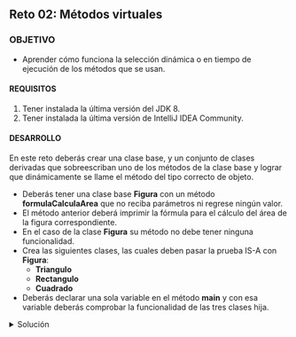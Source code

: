 ## Reto 02: Métodos virtuales

### OBJETIVO 

- Aprender cómo funciona la selección dinámica o en tiempo de ejecución de los métodos que se usan.

#### REQUISITOS 

1. Tener instalada la última versión del JDK 8.
2. Tener instalada la última versión de IntelliJ IDEA Community.


#### DESARROLLO

En este reto deberás crear una clase base, y un conjunto de clases derivadas que sobreescriban uno de los métodos de la clase base y lograr que dinámicamente se llame el método del tipo correcto de objeto.

- Deberás tener una clase base **Figura** con un método **formulaCalculaArea** que no reciba parámetros ni regrese ningún valor. 
- El método anterior deberá imprimir la fórmula para el cálculo del área de la figura correspondiente.
- En el caso de la clase **Figura** su método no debe tener ninguna funcionalidad.
- Crea las siguientes clases, las cuales deben pasar la prueba IS-A con **Figura**:
	- **Triangulo**
	- **Rectangulo**
	- **Cuadrado**
- Deberás declarar una sola variable en el método **main** y con esa variable deberás comprobar la funcionalidad de las tres clases hija.

<details>
	<summary>Solución</summary>
	
1. En el IDE IntelliJ IDEA, crea un nuevo proyecto llamado **MetodosVirtuales**.

2. Dentro del proyecto crea un nuevo paquete llamado **org.bedu.java.jse.basico.sesion6.reto2**.

3. Dentro del paquete anterior crea una nueva clase llamada **MetodosVirtuales** y dentro de esta un método **main**.

4. Crea una clase llamada **Figura**. Esta clase puede se concreta, pero para tener un mejor diseño la haremos abstracta, esto evitará crear instancias de una clase que no tiene ninguna funcionalidad:

```java
public abstract class Figura {

}
```

5. Dentro de esta clase, declara un método llamado **formulaCalculaArea**, el cual también será abstracto. De esta forma las clases que extiendan de **Figura** se verán obligadas a sobrescirbir este método:

```java
	public abstract void formulaCalculaArea();
```

6. Crea una clase **Triangulo** que extienda de **Figura**. Esta clase deberá implementar **formulaCalculaArea**, mostrando la fórmula para calcular el área del triángulo:
```java
	class Triangulo extends Figura{
		@Override
		public void formulaCalculaArea() {
			System.out.println("");
		}
    }
```

7. Crea una clase **Rectangulo**, que también extienda de **Figura** e implemente **formulaCalculaArea**:
```java
class Rectangulo extends Figura{
    @Override
    public void formulaCalculaArea() {
        System.out.println("");
    }
}
```

8. Finalmente, crea una clase **Cuadrado**, la cual puede extender de **Figura** o de **Rectangulo**. En cualquiera de los casos, deberá sobrescribir **formulaCalculaArea**:
```java
class Cuadrado extends Rectangulo{
    @Override
    public void formulaCalculaArea() {
        System.out.println("c");
    }
}
```

9. A continuación, crea una variable de tipo **Figura**; puedes inicialzar su valor a `null` o algún otro tipo. Esta será la única variable que ***declaremos*** en la aplicación:
```java
Figura figura = null;
```

10. Asigna a la variable `figura` un nuevo objeto de tipo ***Triangulo**:
```java
figura = new Triangulo();
```

12. Puedes invocar directament el método **formulaCalculaArea** de la variable **figura**, o puedes aprovechar el polimorfismo de esta clase para hacerlo a través de un método, que recibirá como parámetro un tipo **Figura**, esto ayudará a escribir menos código:
```java
    public static void llamaCalculaArea(Figura figura) {
        figura.formulaCalculaArea();
    }
```

13. Ahora, en el método **main**, llama a este nuevo método pasando como parámetro al objeto **figura**:
```java
llamaCalculaArea(figura);
```

14. Repite esto mismo para los tipos **Cuadrado** y **Rectangulo**:
```java
        figura = new Cuadrado();
        llamaCalculaArea(figura);

        figura = new Rectangulo();
        llamaCalculaArea(figura);
``` 

15. Para terminar, ejecuta la aplicación, la salida debe ser similar a la siguiente:

![imagen](img/img_01.jpg)

</details> 



